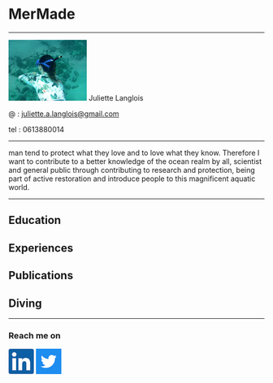 # MerMade
________________
<img type="float: left" width="154" height="120" src="/images/freedivingjuju.png"> Juliette Langlois

@ :   juliette.a.langlois@gmail.com

tel : 0613880014

_________________

man tend to protect what they love and to love what they know. Therefore I want to contribute to a better knowledge of the ocean realm by all, scientist and general public through contributing to research and protection, being part of active restoration and introduce people to this magnificent aquatic world.

_________________
  
## Education

## Experiences

## Publications

## Diving


_________________________________

### Reach me on

[![linkedin](/images/linkedin.png)](https://www.linkedin.com/in/juliette-langlois-838271109/) [![twitter](/images/twitter.png)](https://twitter.com/Juliette__L) 

